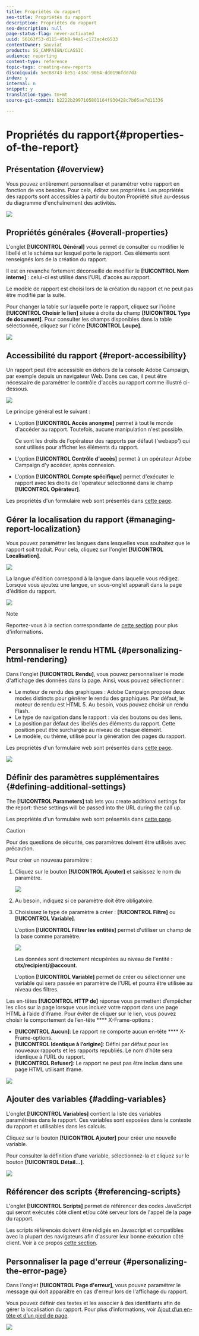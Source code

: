 ```yaml
---
title: Propriétés du rapport
seo-title: Propriétés du rapport
description: Propriétés du rapport
seo-description: null
page-status-flag: never-activated
uuid: 56163f53-d115-45b8-94a5-c173ac4c6533
contentOwner: sauviat
products: SG_CAMPAIGN/CLASSIC
audience: reporting
content-type: reference
topic-tags: creating-new-reports
discoiquuid: 5ec88743-be51-438c-9064-dd0196fdd7d3
index: y
internal: n
snippet: y
translation-type: tm+mt
source-git-commit: b2222b2997105801164f930428c7b05ae7d11336

---
```



# Propriétés du rapport{#properties-of-the-report}

## Présentation {#overview}

Vous pouvez entièrement personnaliser et paramétrer votre rapport en fonction de vos besoins. Pour cela, éditez ses propriétés. Les propriétés des rapports sont accessibles à partir du bouton Propriété situé au-dessus du diagramme d&#39;enchaînement des activités.

![](assets/s_ncs_advuser_report_properties_01.png)

## Propriétés générales {#overall-properties}

L&#39;onglet **[!UICONTROL Général]** vous permet de consulter ou modifier le libellé et le schéma sur lesquel porte le rapport. Ces éléments sont renseignés lors de la création du rapport.

Il est en revanche fortement déconseillé de modifier le **[!UICONTROL Nom interne]** : celui-ci est utilisé dans l&#39;URL d&#39;accès au rapport.

Le modèle de rapport est choisi lors de la création du rapport et ne peut pas être modifié par la suite.

Pour changer la table sur laquelle porte le rapport, cliquez sur l&#39;icône **[!UICONTROL Choisir le lien]** située à droite du champ **[!UICONTROL Type de document]**. Pour consulter les champs disponibles dans la table sélectionnée, cliquez sur l&#39;icône **[!UICONTROL Loupe]**.

![](assets/s_ncs_advuser_report_properties_02.png)

## Accessibilité du rapport {#report-accessibility}

Un rapport peut être accessible en dehors de la console Adobe Campaign, par exemple depuis un navigateur Web. Dans ces cas, il peut être nécessaire de paramétrer le contrôle d&#39;accès au rapport comme illustré ci-dessous.

![](assets/s_ncs_advuser_report_properties_02b.png)

Le principe général est le suivant :

* L&#39;option **[!UICONTROL Accès anonyme]** permet à tout le monde d&#39;accéder au rapport. Toutefois, aucune manipulation n&#39;est possible.

   Ce sont les droits de l&#39;opérateur des rapports par défaut (&#39;webapp&#39;) qui sont utilisés pour afficher les éléments du rapport.

* L&#39;option **[!UICONTROL Contrôle d&#39;accès]** permet à un opérateur Adobe Campaign d&#39;y accéder, après connexion.
* L&#39;option **[!UICONTROL Compte spécifique]** permet d&#39;exécuter le rapport avec les droits de l&#39;opérateur sélectionné dans le champ **[!UICONTROL Opérateur]**.

Les propriétés d&#39;un formulaire web sont présentés dans [cette page](../../web/using/about-web-forms.md).

## Gérer la localisation du rapport {#managing-report-localization}

Vous pouvez paramétrer les langues dans lesquelles vous souhaitez que le rapport soit traduit. Pour cela, cliquez sur l&#39;onglet **[!UICONTROL Localisation]**.

![](assets/s_ncs_advuser_report_properties_06.png)

La langue d&#39;édition correspond à la langue dans laquelle vous rédigez. Lorsque vous ajoutez une langue, un sous-onglet apparaît dans la page d&#39;édition du rapport.

![](assets/s_ncs_advuser_report_properties_05a.png)

>[!NOTE]
>
>Reportez-vous à la section correspondante de [cette section](../../web/using/translating-a-web-form.md) pour plus d&#39;informations.

## Personnaliser le rendu HTML {#personalizing-html-rendering}

Dans l&#39;onglet **[!UICONTROL Rendu]**, vous pouvez personnaliser le mode d&#39;affichage des données dans la page. Ainsi, vous pouvez sélectionner :

* Le moteur de rendu des graphiques : Adobe Campaign propose deux modes distincts pour générer le rendu des graphiques. Par défaut, le moteur de rendu est HTML 5. Au besoin, vous pouvez choisir un rendu Flash.
* Le type de navigation dans le rapport : via des boutons ou des liens.
* La position par défaut des libellés des éléments du rapport. Cette position peut être surchargée au niveau de chaque élément.
* Le modèle, ou thème, utilisé pour la génération des pages du rapport.

Les propriétés d&#39;un formulaire web sont présentés dans [cette page](../../web/using/about-web-forms.md).

![](assets/s_ncs_advuser_report_properties_08.png)

## Définir des paramètres supplémentaires {#defining-additional-settings}

The **[!UICONTROL Parameters]** tab lets you create additional settings for the report: these settings will be passed into the URL during the call up.

Les propriétés d&#39;un formulaire web sont présentés dans [cette page](../../web/using/about-web-forms.md).

>[!CAUTION]
>
>Pour des questions de sécurité, ces paramètres doivent être utilisés avec précaution.

Pour créer un nouveau paramètre :

1. Cliquez sur le bouton **[!UICONTROL Ajouter]** et saisissez le nom du paramètre.

   ![](assets/s_ncs_advuser_report_properties_09a.png)

1. Au besoin, indiquez si ce paramètre doit être obligatoire.
1. Choisissez le type de paramètre à créer : **[!UICONTROL Filtre]** ou **[!UICONTROL Variable]**.

   L&#39;option **[!UICONTROL Filtrer les entités]** permet d&#39;utiliser un champ de la base comme paramètre.

   ![](assets/s_ncs_advuser_report_properties_09b.png)

   Les données sont directement récupérées au niveau de l&#39;entité : **ctx/recipient/@account**.

   L&#39;option **[!UICONTROL Variable]** permet de créer ou sélectionner une variable qui sera passée en paramètre de l&#39;URL et pourra être utilisée au niveau des filtres.

Les en-têtes **[!UICONTROL HTTP de]** réponse vous permettent d’empêcher les clics sur la page lorsque vous incluez votre rapport dans une page HTML à l’aide d’iframe. Pour éviter de cliquer sur le lien, vous pouvez choisir le comportement de l’en-tête **** X-Frame-options :

* **[!UICONTROL Aucun]**: Le rapport ne comporte aucun en-tête **** X-Frame-options.
* **[!UICONTROL Identique à l’origine]**: Défini par défaut pour les nouveaux rapports et les rapports republiés. Le nom d’hôte sera identique à l’URL du rapport.
* **[!UICONTROL Refuser]**: Le rapport ne peut pas être inclus dans une page HTML utilisant iframe.

![](assets/s_ncs_advuser_report_properties_09c.png)

## Ajouter des variables {#adding-variables}

L&#39;onglet **[!UICONTROL Variables]** contient la liste des variables paramétrées dans le rapport. Ces variables sont exposées dans le contexte du rapport et utilisables dans les calculs.

Cliquez sur le bouton **[!UICONTROL Ajouter]** pour créer une nouvelle variable.

Pour consulter la définition d&#39;une variable, sélectionnez-la et cliquez sur le bouton **[!UICONTROL Détail...]**.

![](assets/s_ncs_advuser_report_properties_10.png)

## Référencer des scripts {#referencing-scripts}

L&#39;onglet **[!UICONTROL Scripts]** permet de référencer des codes JavaScript qui seront exécutés côté client et/ou côté serveur lors de l&#39;appel de la page du rapport.

Les scripts référencés doivent être rédigés en Javascript et compatibles avec la plupart des navigateurs afin d&#39;assurer leur bonne exécution côté client. Voir à ce propos [cette section](../../web/using/web-forms-answers.md).

## Personnaliser la page d&#39;erreur {#personalizing-the-error-page}

Dans l&#39;onglet **[!UICONTROL Page d&#39;erreur]**, vous pouvez paramétrer le message qui doit apparaître en cas d&#39;erreur lors de l&#39;affichage du rapport.

Vous pouvez définir des textes et les associer à des identifiants afin de gérer la localisation du rapport. Pour plus d’informations, voir [Ajout d’un en-tête et d’un pied de page](../../reporting/using/element-layout.md#adding-a-header-and-a-footer).

![](assets/s_ncs_advuser_report_properties_11.png)

